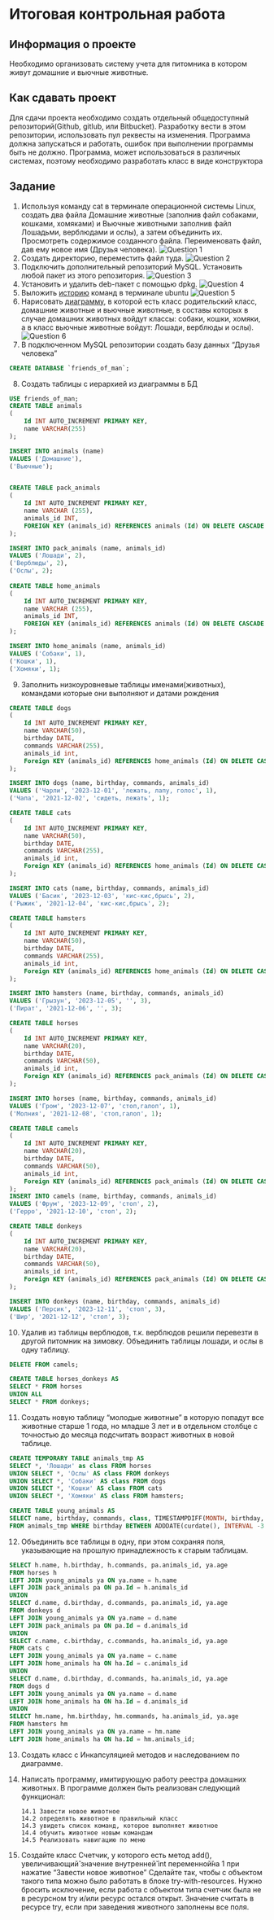 # Итоговая контрольная работа

## Информация о проекте
Необходимо организовать систему учета для питомника в котором живут
домашние и вьючные животные.

## Как сдавать проект
Для сдачи проекта необходимо создать отдельный общедоступный
репозиторий(Github, gitlub, или Bitbucket). Разработку вести в этом
репозитории, использовать пул реквесты на изменения. Программа должна
запускаться и работать, ошибок при выполнении программы быть не должно.
Программа, может использоваться в различных системах, поэтому необходимо
разработать класс в виде конструктора

## Задание
1. Используя команду cat в терминале операционной системы Linux, создать
   два файла Домашние животные (заполнив файл собаками, кошками,
   хомяками) и Вьючные животными заполнив файл Лошадьми, верблюдами и
   ослы), а затем объединить их. Просмотреть содержимое созданного файла.
   Переименовать файл, дав ему новое имя (Друзья человека).
   ![Question 1](https://github.com/2010kira2010/test-gb-1/blob/main/screenshots/1.png?raw=true)
2. Создать директорию, переместить файл туда.
   ![Question 2](https://github.com/2010kira2010/test-gb-1/blob/main/screenshots/2.png?raw=true)
3. Подключить дополнительный репозиторий MySQL. Установить любой пакет
   из этого репозитория.
   ![Question 3](https://github.com/2010kira2010/test-gb-1/blob/main/screenshots/3.png?raw=true)
4. Установить и удалить deb-пакет с помощью dpkg.
   ![Question 4](https://github.com/2010kira2010/test-gb-1/blob/main/screenshots/4.png?raw=true)
5. Выложить [историю](https://github.com/2010kira2010/test-gb-1/blob/main/HistoryCommands.md) команд в терминале ubuntu
   ![Question 5](https://github.com/2010kira2010/test-gb-1/blob/main/screenshots/5.png?raw=true)
6. Нарисовать [диаграмму](https://github.com/2010kira2010/test-gb-1/blob/main/animals.drawio), в которой есть класс родительский класс, домашние
   животные и вьючные животные, в составы которых в случае домашних
   животных войдут классы: собаки, кошки, хомяки, а в класс вьючные животные
   войдут: Лошади, верблюды и ослы).
   ![Question 6](https://github.com/2010kira2010/test-gb-1/blob/main/screenshots/6.png?raw=true)
7. В подключенном MySQL репозитории создать базу данных “Друзья
   человека”
```sql
CREATE DATABASE `friends_of_man`;
```
8. Создать таблицы с иерархией из диаграммы в БД
```sql
USE friends_of_man;
CREATE TABLE animals
(
	Id INT AUTO_INCREMENT PRIMARY KEY, 
	name VARCHAR(255)
);

INSERT INTO animals (name)
VALUES ('Домашние'),
('Вьючные');  


CREATE TABLE pack_animals
(
	Id INT AUTO_INCREMENT PRIMARY KEY,
    name VARCHAR (255),
    animals_id INT,
    FOREIGN KEY (animals_id) REFERENCES animals (Id) ON DELETE CASCADE ON UPDATE CASCADE
);

INSERT INTO pack_animals (name, animals_id)
VALUES ('Лошади', 2),
('Верблюды', 2),  
('Ослы', 2); 
    
CREATE TABLE home_animals
(
	Id INT AUTO_INCREMENT PRIMARY KEY,
    name VARCHAR (255),
    animals_id INT,
    FOREIGN KEY (animals_id) REFERENCES animals (Id) ON DELETE CASCADE ON UPDATE CASCADE
);

INSERT INTO home_animals (name, animals_id)
VALUES ('Собаки', 1),
('Кошки', 1),  
('Хомяки', 1); 
```
9. Заполнить низкоуровневые таблицы именами(животных), командами
   которые они выполняют и датами рождения
```sql
CREATE TABLE dogs 
(       
    Id INT AUTO_INCREMENT PRIMARY KEY, 
    name VARCHAR(50), 
    birthday DATE,
    commands VARCHAR(255),
    animals_id int,
    Foreign KEY (animals_id) REFERENCES home_animals (Id) ON DELETE CASCADE ON UPDATE CASCADE
);

INSERT INTO dogs (name, birthday, commands, animals_id)
VALUES ('Чарли', '2023-12-01', 'лежать, лапу, голос', 1),
('Чапа', '2021-12-02', 'сидеть, лежать', 1);

CREATE TABLE cats 
(       
    Id INT AUTO_INCREMENT PRIMARY KEY, 
    name VARCHAR(50), 
    birthday DATE,
    commands VARCHAR(255),
    animals_id int,
    Foreign KEY (animals_id) REFERENCES home_animals (Id) ON DELETE CASCADE ON UPDATE CASCADE
);

INSERT INTO cats (name, birthday, commands, animals_id)
VALUES ('Басик', '2023-12-03', 'кис-кис,брысь', 2),
('Рыжик', '2021-12-04', 'кис-кис,брысь', 2);

CREATE TABLE hamsters 
(       
    Id INT AUTO_INCREMENT PRIMARY KEY, 
    name VARCHAR(50), 
    birthday DATE,
    commands VARCHAR(255),
    animals_id int,
    Foreign KEY (animals_id) REFERENCES home_animals (Id) ON DELETE CASCADE ON UPDATE CASCADE
);

INSERT INTO hamsters (name, birthday, commands, animals_id)
VALUES ('Грызун', '2023-12-05', '', 3),
('Пират', '2021-12-06', '', 3);

CREATE TABLE horses 
(       
    Id INT AUTO_INCREMENT PRIMARY KEY, 
    name VARCHAR(20), 
    birthday DATE,
    commands VARCHAR(50),
    animals_id int,
    Foreign KEY (animals_id) REFERENCES pack_animals (Id) ON DELETE CASCADE ON UPDATE CASCADE
);

INSERT INTO horses (name, birthday, commands, animals_id)
VALUES ('Гром', '2023-12-07', 'стоп,галоп', 1), 
('Молния', '2021-12-08', 'стоп,галоп', 1);

CREATE TABLE camels 
(       
    Id INT AUTO_INCREMENT PRIMARY KEY, 
    name VARCHAR(20), 
    birthday DATE,
    commands VARCHAR(50),
    animals_id int,
    Foreign KEY (animals_id) REFERENCES pack_animals (Id) ON DELETE CASCADE ON UPDATE CASCADE
);
INSERT INTO camels (name, birthday, commands, animals_id)
VALUES ('Фрум', '2023-12-09', 'стоп', 2),
('Герро', '2021-12-10', 'стоп', 2);

CREATE TABLE donkeys 
(       
    Id INT AUTO_INCREMENT PRIMARY KEY, 
    name VARCHAR(20), 
    birthday DATE,
    commands VARCHAR(50),
    animals_id int,
    Foreign KEY (animals_id) REFERENCES pack_animals (Id) ON DELETE CASCADE ON UPDATE CASCADE
);

INSERT INTO donkeys (name, birthday, commands, animals_id)
VALUES ('Персик', '2023-12-11', 'стоп', 3),
('Шир', '2021-12-12', 'стоп', 3);
```
10. Удалив из таблицы верблюдов, т.к. верблюдов решили перевезти в другой
    питомник на зимовку. Объединить таблицы лошади, и ослы в одну таблицу.
```sql
DELETE FROM camels;

CREATE TABLE horses_donkeys AS
SELECT * FROM horses
UNION ALL
SELECT * FROM donkeys;
```
11. Создать новую таблицу “молодые животные” в которую попадут все
    животные старше 1 года, но младше 3 лет и в отдельном столбце с точностью
    до месяца подсчитать возраст животных в новой таблице.
```sql
CREATE TEMPORARY TABLE animals_tmp AS 
SELECT *, 'Лошади' as class FROM horses
UNION SELECT *, 'Ослы' AS class FROM donkeys
UNION SELECT *, 'Собаки' AS class FROM dogs
UNION SELECT *, 'Кошки' AS class FROM cats
UNION SELECT *, 'Хомяки' AS class FROM hamsters;

CREATE TABLE young_animals AS
SELECT name, birthday, commands, class, TIMESTAMPDIFF(MONTH, birthday, CURDATE()) AS age
FROM animals_tmp WHERE birthday BETWEEN ADDDATE(curdate(), INTERVAL -3 YEAR) AND ADDDATE(CURDATE(), INTERVAL -1 YEAR);
```
12. Объединить все таблицы в одну, при этом сохраняя поля, указывающие на
    прошлую принадлежность к старым таблицам.
```sql
SELECT h.name, h.birthday, h.commands, pa.animals_id, ya.age 
FROM horses h
LEFT JOIN young_animals ya ON ya.name = h.name
LEFT JOIN pack_animals pa ON pa.Id = h.animals_id
UNION 
SELECT d.name, d.birthday, d.commands, pa.animals_id, ya.age 
FROM donkeys d 
LEFT JOIN young_animals ya ON ya.name = d.name
LEFT JOIN pack_animals pa ON pa.Id = d.animals_id
UNION
SELECT c.name, c.birthday, c.commands, ha.animals_id, ya.age 
FROM cats c
LEFT JOIN young_animals ya ON ya.name = c.name
LEFT JOIN home_animals ha ON ha.Id = c.animals_id
UNION
SELECT d.name, d.birthday, d.commands, ha.animals_id, ya.age 
FROM dogs d
LEFT JOIN young_animals ya ON ya.name = d.name
LEFT JOIN home_animals ha ON ha.Id = d.animals_id
UNION
SELECT hm.name, hm.birthday, hm.commands, ha.animals_id, ya.age 
FROM hamsters hm
LEFT JOIN young_animals ya ON ya.name = hm.name
LEFT JOIN home_animals ha ON ha.Id = hm.animals_id;
```
13. Создать класс с Инкапсуляцией методов и наследованием по диаграмме.

14. Написать программу, имитирующую работу реестра домашних животных.
        В программе должен быть реализован следующий функционал:
    ```
    14.1 Завести новое животное
    14.2 определять животное в правильный класс
    14.3 увидеть список команд, которое выполняет животное
    14.4 обучить животное новым командам
    14.5 Реализовать навигацию по меню
    ```

15. Создайте класс Счетчик, у которого есть метод add(), увеличивающий̆
    значение внутренней̆ int переменной̆на 1 при нажатие “Завести новое
    животное” Сделайте так, чтобы с объектом такого типа можно было работать в
    блоке try-with-resources. Нужно бросить исключение, если работа с объектом
    типа счетчик была не в ресурсном try и/или ресурс остался открыт. Значение
    считать в ресурсе try, если при заведения животного заполнены все поля.